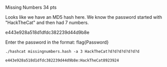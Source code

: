 Missing Numbers
34 pts

Looks like we have an MD5 hash here. We know the password started with "HackTheCat" and then had 7 numbers.

e443e928a518d1dfdc382239d44d9b8e

Enter the password in the format: flag{Password}


```
./hashcat missingnumbers.hash -a 3 HackTheCat?d?d?d?d?d?d?d

e443e928a518d1dfdc382239d44d9b8e:HackTheCat8923924
```
